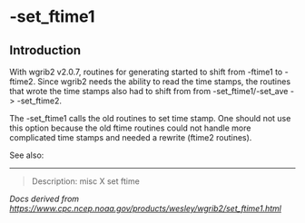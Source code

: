# -set_ftime1

## Introduction

With wgrib2 v2.0.7, routines for generating started
to shift from -ftime1 to -ftime2. Since wgrib2 needs
the ability to read the time stamps, the routines
that wrote the time stamps also had to shift from
from -set_ftime1/-set_ave -> -set_ftime2.

The -set_ftime1 calls the
old routines to set time stamp. One should not
use this option because the old ftime routines could
not handle more complicated time stamps and needed a rewrite (ftime2 routines).

See also:

---

> Description: misc X set ftime

_Docs derived from <https://www.cpc.ncep.noaa.gov/products/wesley/wgrib2/set_ftime1.html>_
